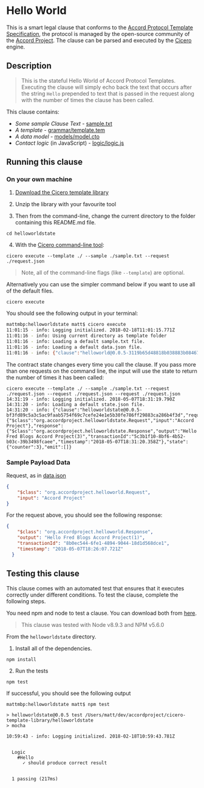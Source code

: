# Hello World 

This is a smart legal clause that conforms to the [Accord Protocol Template Specification](https://docs.google.com/document/d/1UacA_r2KGcBA2D4voDgGE8jqid-Uh4Dt09AE-shBKR0), the protocol is managed by the open-source community of the [Accord Project](https://accordproject.org). The clause can be parsed and executed by the [Cicero](https://github.com/accordproject/cicero) engine.

## Description

> This is the stateful Hello World of Accord Protocol Templates. Executing the clause will simply echo back the text that occurs after the string `Hello` prepended to text that is passed in the request along with the number of times the clause has been called.

This clause contains:
- *Some sample Clause Text* - [sample.txt](sample.txt)
- *A template* - [grammar/template.tem](grammar/template.tem)
- *A data model* - [models/model.cto](models/model.cto)
- *Contact logic* (in JavaScript) - [logic/logic.js](lib/logic.js)

## Running this clause

### On your own machine

1. [Download the Cicero template library](https://github.com/accordproject/cicero-template-library/archive/master.zip)

2. Unzip the library with your favourite tool

3. Then from the command-line, change the current directory to the folder containing this README.md file.
```
cd helloworldstate
```
4. With the [Cicero command-line tool](https://github.com/accordproject/cicero#installation):
```
cicero execute --template ./ --sample ./sample.txt --request ./request.json
```
> Note, all of the command-line flags (like `--template`) are optional.

Alternatively you can use the simpler command below if you want to use all of the default files.
```
cicero execute
```

You should see the following output in your terminal:
```bash
mattmbp:helloworldstate matt$ cicero execute
11:01:15 - info: Logging initialized. 2018-02-18T11:01:15.771Z
11:01:16 - info: Using current directory as template folder
11:01:16 - info: Loading a default sample.txt file.
11:01:16 - info: Loading a default data.json file.
11:01:16 - info: {"clause":"helloworld@0.0.5-3119b65d48818b038883b0846738d34a61df5ac895093eb88003f07c96ee39c7","request":{"$class":"org.accordproject.helloworld.Request","input":"Accord Project"},"response":{"$class":"org.accordproject.helloworld.Response","output":"Hello Fred Blogs Accord Project(1)","transactionId":"8b0ec544-6fe1-4894-9044-18d1d568dce1","timestamp":"2018-05-07T18:26:07.721Z"},"state":{"counter":1},"emit":[]}
```

The contract state changes every time you call the clause. If you pass more than one requests on the command line, the input will use the state to return the number of times it has been called:

```
cicero execute --template ./ --sample ./sample.txt --request ./request.json --request ./request.json --request ./request.json
14:31:19 - info: Logging initialized. 2018-05-07T18:31:19.790Z
14:31:20 - info: Loading a default state.json file.
14:31:20 - info: {"clause":"helloworldstate@0.0.5-bf3fd89c5a3c5ac9faab5754f69c7cefe24e1e5b30fe786ff29883ca286b4f3d","request":{"$class":"org.accordproject.helloworldstate.Request","input":"Accord Project"},"response":{"$class":"org.accordproject.helloworldstate.Response","output":"Hello Fred Blogs Accord Project(3)","transactionId":"5c3b1f10-8bf6-4b52-b03c-39b3498fcaee","timestamp":"2018-05-07T18:31:20.358Z"},"state":{"counter":3},"emit":[]}
```

### Sample Payload Data


Request, as in [data.json](https://github.com/accordproject/cicero-template-library/blob/master/helloworld/data.json)
```json
{
    "$class": "org.accordproject.helloworld.Request",
    "input": "Accord Project"
}

```

For the request above, you should see the following response:
```json
{
    "$class": "org.accordproject.helloworld.Response",
    "output": "Hello Fred Blogs Accord Project(1)",
    "transactionId": "8b0ec544-6fe1-4894-9044-18d1d568dce1",
    "timestamp": "2018-05-07T18:26:07.721Z"
  }
```


## Testing this clause

This clause comes with an automated test that ensures that it executes correctly under different conditions. To test the clause, complete the following steps.

You need npm and node to test a clause. You can download both from [here](https://nodejs.org/).

> This clause was tested with Node v8.9.3 and NPM v5.6.0

From the `helloworldstate` directory.

1. Install all of the dependencies.
```
npm install
```

2. Run the tests
```
npm test
```
If successful, you should see the following output
```
mattmbp:helloworldstate matt$ npm test

> helloworldstate@0.0.5 test /Users/matt/dev/accordproject/cicero-template-library/helloworldstate
> mocha

10:59:43 - info: Logging initialized. 2018-02-18T10:59:43.781Z


  Logic
    #Hello
      ✓ should produce correct result


  1 passing (217ms)
```
